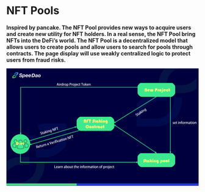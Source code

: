 # NFT Pools

&#x20;  **Inspired by pancake. The NFT Pool provides new ways to acquire users and create new utility for NFT holders. In a real sense, the NFT Pool bring NFTs into the DeFi’s world. The NFT Pool is a decentralized model that allows users to create pools and allow users to search for pools through contracts. The page display will use weakly centralized logic to protect users from fraud risks.**

![logic diagram](<../.gitbook/assets/思维导图2 -终稿.png>)

